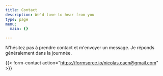 ```yaml
---
title: Contact
description: We'd love to hear from you
type: page
menu:
  main: {}

---
```


N'hésitez pas à prendre contact et m'envoyer un message. Je réponds généralement dans la journnée.


{{< form-contact action="https://formspree.io/nicolas.caen@gmail.com"  >}}
